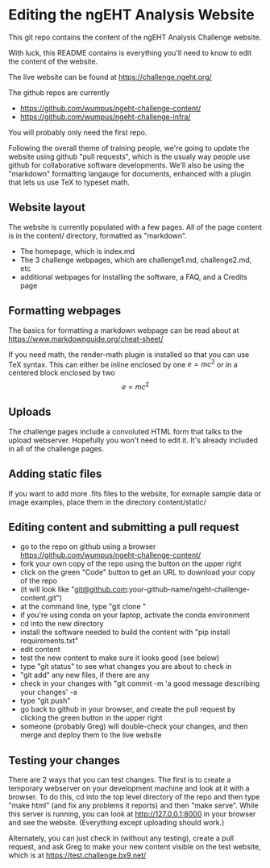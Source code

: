 # Editing the ngEHT Analysis Website

This git repo contains the content of the ngEHT Analysis Challenge website.

With luck, this README contains is everything you'll need to know to
edit the content of the website.

The live website can be found at https://challenge.ngeht.org/

The github repos are currently
- https://github.com/wumpus/ngeht-challenge-content/
- https://github.com/wumpus/ngeht-challenge-infra/

You will probably only need the first repo.

Following the overall theme of training people, we're going to update
the website using github "pull requests", which is the usualy way
people use github for collaborative software developments. We'll also
be using the "markdown" formatting langauge for documents, enhanced
with a plugin that lets us use TeX to typeset math.

## Website layout

The website is currently populated with a few pages. All of the page
content is in the content/ directory, formatted as "markdown".

- The homepage, which is index.md
- The 3 challenge webpages, which are challenge1.md, challenge2.md, etc
- additional webpages for installing the software, a FAQ, and a Credits page

## Formatting webpages

The basics for formatting a markdown webpage can be read about at
https://www.markdownguide.org/cheat-sheet/

If you need math, the render-math plugin is installed so that you can
use TeX syntax. This can either be inline enclosed by one $e=mc^2$ or
in a centered block enclosed by two $$e = mc^2$$

## Uploads

The challenge pages include a convoluted HTML form that talks to the
upload webserver. Hopefully you won't need to edit it. It's already included
in all of the challenge pages.

## Adding static files

If you want to add more .fits files to the website, for exmaple sample data or
image examples, place them in the directory content/static/

## Editing content and submitting a pull request

- go to the repo on github using a browser https://github.com/wumpus/ngeht-challenge-content/
- fork your own copy of the repo using the button on the upper right
- click on the green "Code" button to get an URL to download your copy of the repo
- (it will look like "git@github.com:your-github-name/ngeht-challenge-content.git")
- at the command line, type "git clone <url>"
- if you're using conda on your laptop, activate the conda environment
- cd into the new directory
- install the software needed to build the content with "pip install requirements.txt"
- edit content
- test the new content to make sure it looks good (see below)
- type "git status" to see what changes you are about to check in
- "git add" any new files, if there are any
- check in your changes with "git commit -m 'a good message describing your changes' -a
- type "git push"
- go back to github in your browser, and create the pull request by clicking the green button in the upper right
- someone (probably Greg) will double-check your changes, and then merge and deploy them to the live website

## Testing your changes

There are 2 ways that you can test changes. The first is to create a
temporary webserver on your development machine and look at it with a
browser. To do this, cd into the top level directory of the repo and
then type "make html" (and fix any problems it reports) and then "make
serve". While this server is running, you can look at
http://127.0.0.1:8000 in your browser and see the
website. (Everything except uploading should work.)

Alternately, you can just check in (without any testing), create a
pull request, and ask Greg to make your new content visible on the
test website, which is at https://test.challenge.bx9.net/
